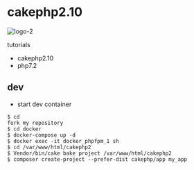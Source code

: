 # cakephp2.10

![logo-2](https://user-images.githubusercontent.com/5633085/56077045-8b3d8d80-5e12-11e9-8f04-6ea41ec2ba54.jpg)

tutorials

- cakephp2.10
- php7.2

## dev

- start dev container

```
$ cd 
fork my repository
$ cd docker
$ docker-compose up -d
$ docker exec -it docker_phpfpm_1 sh
$ cd /var/www/html/cakephp2
$ Vendor/bin/cake bake project /var/www/html/cakephp2
$ composer create-project --prefer-dist cakephp/app my_app
```
